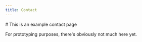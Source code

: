 ```yaml
---
title: Contact
---
```


# This is an example contact page

For prototyping purposes, there's obviously not much here yet.
